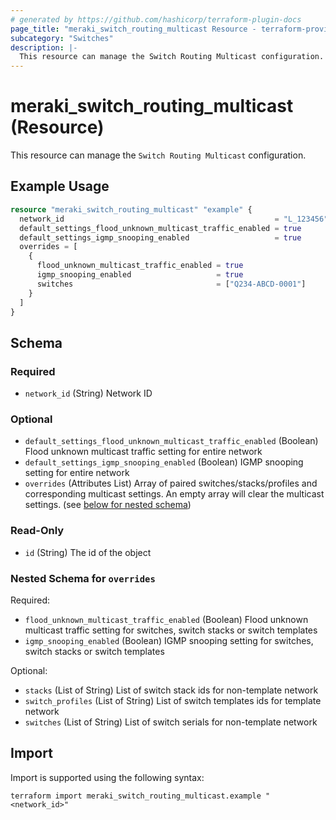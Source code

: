 ```yaml
---
# generated by https://github.com/hashicorp/terraform-plugin-docs
page_title: "meraki_switch_routing_multicast Resource - terraform-provider-meraki"
subcategory: "Switches"
description: |-
  This resource can manage the Switch Routing Multicast configuration.
---
```


# meraki_switch_routing_multicast (Resource)

This resource can manage the `Switch Routing Multicast` configuration.

## Example Usage

```terraform
resource "meraki_switch_routing_multicast" "example" {
  network_id                                               = "L_123456"
  default_settings_flood_unknown_multicast_traffic_enabled = true
  default_settings_igmp_snooping_enabled                   = true
  overrides = [
    {
      flood_unknown_multicast_traffic_enabled = true
      igmp_snooping_enabled                   = true
      switches                                = ["Q234-ABCD-0001"]
    }
  ]
}
```

<!-- schema generated by tfplugindocs -->
## Schema

### Required

- `network_id` (String) Network ID

### Optional

- `default_settings_flood_unknown_multicast_traffic_enabled` (Boolean) Flood unknown multicast traffic setting for entire network
- `default_settings_igmp_snooping_enabled` (Boolean) IGMP snooping setting for entire network
- `overrides` (Attributes List) Array of paired switches/stacks/profiles and corresponding multicast settings. An empty array will clear the multicast settings. (see [below for nested schema](#nestedatt--overrides))

### Read-Only

- `id` (String) The id of the object

<a id="nestedatt--overrides"></a>
### Nested Schema for `overrides`

Required:

- `flood_unknown_multicast_traffic_enabled` (Boolean) Flood unknown multicast traffic setting for switches, switch stacks or switch templates
- `igmp_snooping_enabled` (Boolean) IGMP snooping setting for switches, switch stacks or switch templates

Optional:

- `stacks` (List of String) List of switch stack ids for non-template network
- `switch_profiles` (List of String) List of switch templates ids for template network
- `switches` (List of String) List of switch serials for non-template network

## Import

Import is supported using the following syntax:

```shell
terraform import meraki_switch_routing_multicast.example "<network_id>"
```
